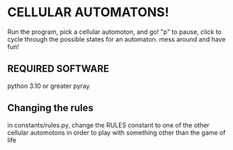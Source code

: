 # CELLULAR AUTOMATONS!

Run the program, pick a cellular automoton, and go!
"p" to pause, click to cycle through the possible states for an automaton.
mess around and have fun!

## REQUIRED SOFTWARE
python 3.10 or greater
pyray

## Changing the rules
in constants/rules.py, change the RULES constant to one of the other cellular automotons in order to play with something other than the game of life
